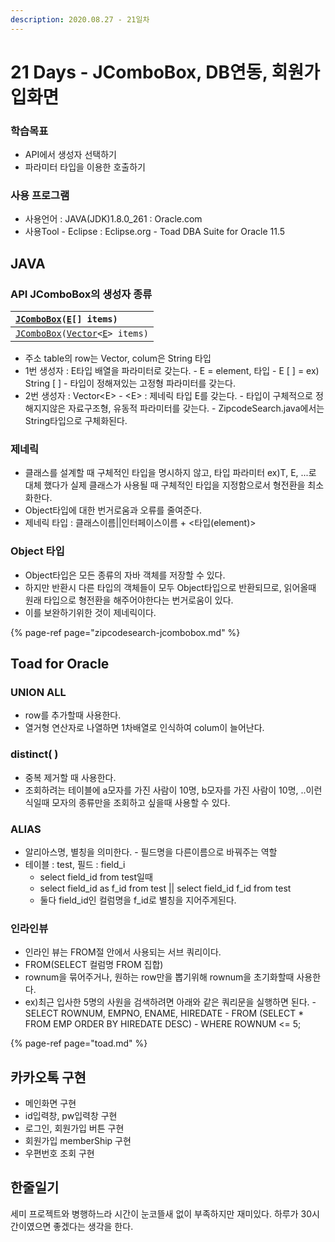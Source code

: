 ```yaml
---
description: 2020.08.27 - 21일차
---
```


# 21 Days - JComboBox, DB연동, 회원가입화면

### 학습목표

* API에서 생성자 선택하기
* 파라미터 타입을 이용한 호출하기

### 사용 프로그램

* 사용언어 : JAVA\(JDK\)1.8.0\_261 : Oracle.com
* 사용Tool  - Eclipse : Eclipse.org - Toad DBA Suite for Oracle 11.5

## JAVA

### API JComboBox의 생성자 종류

| [`JComboBox`](../../javax/swing/JComboBox.html#JComboBox-E:A-)`(`[`E`](../../javax/swing/JComboBox.html)`[] items)` |
| :--- |
| [`JComboBox`](../../javax/swing/JComboBox.html#JComboBox-java.util.Vector-)`(`[`Vector`](../../java/util/Vector.html)`<`[`E`](../../javax/swing/JComboBox.html)`> items)` |

* 주소 table의 row는 Vector, colum은 String 타입
* 1번 생성자 : E타입 배열을 파라미터로 갖는다.  -  E = element, 타입 - E \[ \] = ex\) String \[ \] - 타입이 정해져있는 고정형 파라미터를 갖는다. 
* 2번 생성자 : Vector&lt;E&gt; - &lt;E&gt; : 제네릭 타입 E를 갖는다. - 타입이 구체적으로 정해지지않은 자료구조형, 유동적 파라미터를 갖는다. - ZipcodeSearch.java에서는 String타입으로 구체화된다.

### 제네릭

* 클래스를 설계할 때 구체적인 타입을 명시하지 않고, 타입 파라미터 ex\)T, E, ...로 대체 했다가 실제 클래스가 사용될 때 구체적인 타입을 지정함으로서 형전환을 최소화한다.
* Object타입에 대한 번거로움과 오류를 줄여준다.
* 제네릭 타입 : 클래스이름\|\|인터페이스이름 + &lt;타입\(element\)&gt;

### Object 타입

* Object타입은 모든 종류의 자바 객체를 저장할 수 있다.
* 하지만 반환시 다른 타입의 객체들이 모두 Object타입으로 반환되므로, 읽어올때 원래 타입으로 형전환을 해주어야한다는 번거로움이 있다.
* 이를 보완하기위한 것이 제네릭이다.

{% page-ref page="zipcodesearch-jcombobox.md" %}

## Toad for Oracle

### UNION ALL

* row를 추가할때 사용한다.
* 열거형 연산자로 나열하면 1차배열로 인식하여 colum이 늘어난다.

### distinct\( \)

* 중복 제거할 때 사용한다.
* 조회하려는 테이블에 a모자를 가진 사람이 10명, b모자를 가진 사람이 10명, ..이런식일때 모자의 종류만을 조회하고 싶을때 사용할 수 있다.

### ALIAS

* 알리아스명, 별칭을 의미한다. - 필드명을 다른이름으로 바꿔주는 역할
* 테이블 : test, 필드 : field\_i  
  - select field\_id from test일때  
  - select field\_id as f\_id from test \|\| select field\_id f\_id from test  
  - 둘다 field\_id인 컬럼명을 f\_id로 별칭을 지어주게된다.

### 인라인뷰

* 인라인 뷰는 FROM절 안에서 사용되는 서브 쿼리이다.
* FROM\(SELECT 컬럼명 FROM 집합\)
* rownum을 묶어주거나, 원하는 row만을 뽑기위해 rownum을 초기화할때 사용한다.
*  ex\)최근 입사한 5명의 사원을 검색하려면 아래와 같은 쿼리문을 실행하면 된다. - SELECT ROWNUM, EMPNO, ENAME, HIREDATE  - FROM \(SELECT \* FROM EMP ORDER BY HIREDATE DESC\)  - WHERE ROWNUM &lt;= 5;

{% page-ref page="toad.md" %}

## 카카오톡 구현

* 메인화면 구현
* id입력창, pw입력창 구현
* 로그인, 회원가입 버튼 구현
* 회원가입 memberShip 구현
* 우편번호 조회 구현

## 한줄일기

세미 프로젝트와 병행하느라 시간이 눈코뜰새 없이 부족하지만 재미있다. 하루가 30시간이였으면 좋겠다는 생각을 한다.

